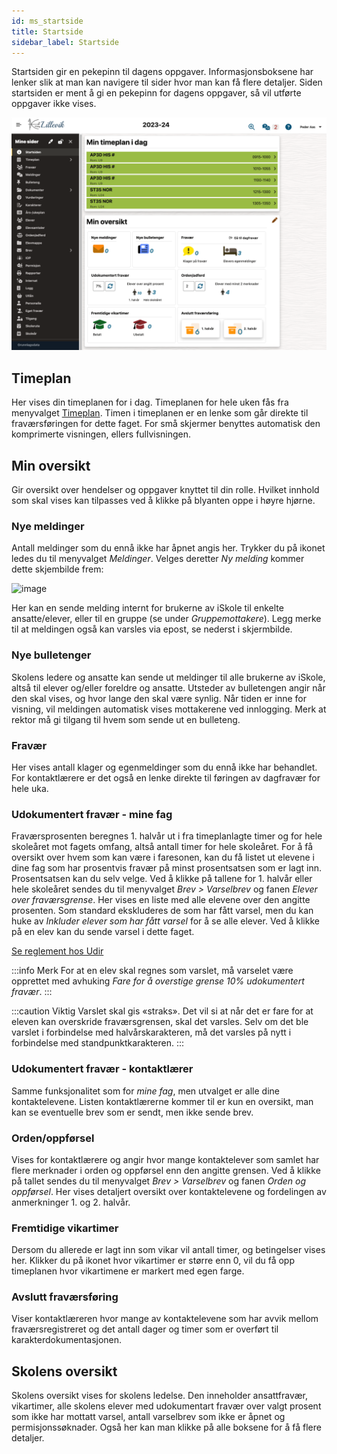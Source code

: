 ```yaml
---
id: ms_startside
title: Startside
sidebar_label: Startside
---
```


Startsiden gir en pekepinn til dagens oppgaver.  Informasjonsboksene har lenker slik at man kan navigere til sider hvor man kan få flere detaljer. Siden startsiden er ment å gi en pekepinn for dagens oppgaver, så vil utførte oppgaver ikke vises. 

![Startsiden](/img/ms_startsiden.png 'Startsiden')

## Timeplan

Her vises din timeplanen for i dag. Timeplanen for hele uken fås fra menyvalget [Timeplan](/docs/ms_timeplan).
Timen i timeplanen er en lenke som går direkte til fraværsføringen for dette faget. For små skjermer benyttes automatisk den komprimerte visningen, ellers fullvisningen.

## Min oversikt
Gir oversikt over hendelser og oppgaver knyttet til din rolle. Hvilket innhold som skal vises kan tilpasses ved å klikke på blyanten oppe i høyre hjørne. 

### Nye meldinger

Antall meldinger som du ennå ikke har åpnet angis her. Trykker du på ikonet ledes du til menyvalget _Meldinger_. Velges deretter _Ny melding_ kommer dette skjembilde frem:

![image](https://github.com/user-attachments/assets/6a30244c-beaa-4ef4-8f01-e0b7b31395c9)

Her kan en sende melding internt for brukerne av iSkole til enkelte ansatte/elever, eller til en gruppe (se under _Gruppemottakere_). Legg merke til at meldingen også kan varsles via epost, se nederst i skjermbilde. 


### Nye bulletenger

Skolens ledere og ansatte kan sende ut meldinger til alle brukerne av iSkole, altså  til elever og/eller foreldre og ansatte. Utsteder av bulletengen angir når den skal vises, og hvor lange den skal være synlig. Når tiden er inne for visning, vil meldingen automatisk vises mottakerene ved innlogging. Merk at rektor må gi tilgang til hvem som sende ut en bulleteng.

### Fravær

Her vises antall klager og egenmeldinger som du ennå ikke har behandlet. For kontaktlærere er det også en lenke direkte til føringen av dagfravær for hele uka.

### Udokumentert fravær - mine fag
Fraværsprosenten beregnes 1. halvår ut i fra timeplanlagte timer og for hele skoleåret mot fagets omfang, altså antall timer for hele skoleåret. For å få oversikt over hvem som kan være i faresonen, kan du få listet ut elevene i dine fag som har prosentvis fravær på minst prosentsatsen som er lagt inn. Prosentsatsen kan du selv velge. Ved å klikke på tallene for 1. halvår eller hele skoleåret sendes du til menyvalget _Brev > Varselbrev_ og fanen _Elever over fraværsgrense_. Her vises en liste med alle elevene over den angitte prosenten. Som standard ekskluderes de som har fått varsel, men du kan huke av _Inkluder elever som har fått varsel_ for å se alle elever. Ved å klikke på en elev kan du sende varsel i dette faget.

[Se reglement hos Udir](https://www.udir.no/regelverkstolkninger/opplaring/Vitnemal/fravarsgrense---udir-3-2016/)

:::info Merk
For at en elev skal regnes som varslet, må varselet være opprettet med avhuking _Fare for å overstige grense 10% udokumentert fravær_.
:::

:::caution Viktig 
Varslet skal gis «straks». Det vil si at når det er fare for at eleven kan overskride fraværsgrensen, skal det varsles. Selv om det ble varslet i forbindelse med halvårskarakteren, må det varsles på nytt i forbindelse med standpunktkarakteren.
:::

### Udokumentert fravær - kontaktlærer
Samme funksjonalitet som for _mine fag_, men utvalget er alle dine kontaktelevene. Listen kontaktlærerne kommer til er kun en oversikt, man kan se eventuelle brev som er sendt, men ikke sende brev.


### Orden/oppførsel
Vises for kontaktlærere og angir hvor mange kontaktelever som samlet har flere merknader i orden og oppførsel enn den angitte grensen. Ved å klikke på tallet sendes du til menyvalget _Brev > Varselbrev_ og fanen _Orden og oppførsel_. Her vises detaljert oversikt over kontaktelevene og fordelingen av anmerkninger 1. og 2. halvår.

### Fremtidige vikartimer

Dersom du allerede er lagt inn som vikar vil antall timer, og betingelser vises her. Klikker du på ikonet hvor vikartimer er større enn 0, vil du få opp timeplanen hvor vikartimene er markert med egen farge.

### Avslutt fraværsføring 
Viser kontaktlæreren hvor mange av kontaktelevene som har avvik mellom fraværsregistreret og det antall dager og timer som er overført til karakterdokumentasjonen.

## Skolens oversikt
Skolens oversikt vises for skolens ledelse. Den inneholder ansattfravær, vikartimer, alle skolens elever med udokumentart fravær over valgt prosent som ikke har mottatt varsel, antall varselbrev som ikke er åpnet og permisjonssøknader. Også her kan man klikke på alle boksene for å få flere detaljer.
